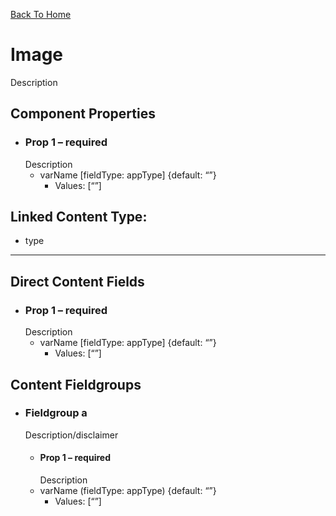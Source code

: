 [Back To Home](../../../)

# Image

Description

## Component Properties

- ### Prop 1 – required
  Description
  - varName [fieldType: appType] {default: “”}
    - Values: [“”]

## Linked Content Type:

- type

---

## Direct Content Fields

- ### Prop 1 – required
  Description
  - varName [fieldType: appType] {default: “”}
    - Values: [“”]

## Content Fieldgroups

- ### Fieldgroup a

  Description/disclaimer

  - #### Prop 1 – required
    Description
  - varName (fieldType: appType) {default: “”}
    - Values: [“”]
